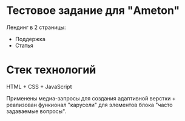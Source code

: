 # Тестовое задание для "Ameton"

Лендинг в 2 страницы: 

- Поддержка
- Статья

# Стек технологий
HTML + CSS + JavaScript

Применены медиа-запросы для создания адаптивной верстки + реализован функионал "карусели" для элементов блока "часто задаваемые вопросы".
